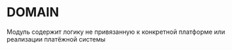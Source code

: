 DOMAIN
=================
Модуль содержит логику не привязанную к конкретной платформе или реализации платёжной системы